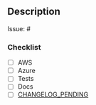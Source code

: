 ## Description

Issue: #

### Checklist

- [ ] AWS
- [ ] Azure
- [ ] Tests
- [ ] Docs
- [ ] [CHANGELOG_PENDING](https://github.com/multycloud/multy/blob/master/CHANGELOG_PENDING.md)
